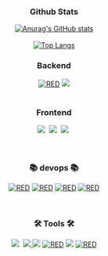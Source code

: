 <h3 align="center">Github Stats</h3>

<div align="center">

  [![Anurag's GitHub stats](https://github-readme-stats.vercel.app/api?username=open-the-moon)](https://github.com/open-the-moon/github-readme-stats)  
  <br/>
  [![Top Langs](https://github-readme-stats.vercel.app/api/top-langs/?username=open-the-moon)](https://github.com/open-the-moon/github-readme-stats)

</div>




<!-- https://simpleicons.org/?q=slack // 아이콘 주소-->

<h3 align="center"> Backend </h3>
<div align="center">
<div dir="auto">
  <a target="_blank" rel="noopener noreferrer nofollow" href="https://camo.githubusercontent.com/5889d3db2b63a0b1ca6f00a7f7ec67f1a419b7d9bd303769e4eb7b3f0a4c0d9e/68747470733a2f2f696d672e736869656c64732e696f2f62616467652f535052494e4720426f6f742d3644423333462e7376673f267374796c653d666f722d7468652d6261646765266c6f676f3d537072696e67426f6f74266c6f676f436f6c6f723d7768697465"><img alt="RED" src="https://camo.githubusercontent.com/5889d3db2b63a0b1ca6f00a7f7ec67f1a419b7d9bd303769e4eb7b3f0a4c0d9e/68747470733a2f2f696d672e736869656c64732e696f2f62616467652f535052494e4720426f6f742d3644423333462e7376673f267374796c653d666f722d7468652d6261646765266c6f676f3d537072696e67426f6f74266c6f676f436f6c6f723d7768697465" data-canonical-src="https://img.shields.io/badge/SPRING Boot-6DB33F.svg?&amp;style=for-the-badge&amp;logo=SpringBoot&amp;logoColor=white" style="max-width: 100%;"></a> 
  <a target="_blank" rel="noopener noreferrer nofollow" href="https://camo.githubusercontent.com/1295639952a5aaf483c760e6fa22f57c32e10f5488a41097bee2a92e3ccae252/68747470733a2f2f696d672e736869656c64732e696f2f62616467652f6d7973716c2d3434373941313f7374796c653d666f722d7468652d6261646765266c6f676f3d6d7973716c266c6f676f436f6c6f723d7768697465"><img src="https://camo.githubusercontent.com/1295639952a5aaf483c760e6fa22f57c32e10f5488a41097bee2a92e3ccae252/68747470733a2f2f696d672e736869656c64732e696f2f62616467652f6d7973716c2d3434373941313f7374796c653d666f722d7468652d6261646765266c6f676f3d6d7973716c266c6f676f436f6c6f723d7768697465" data-canonical-src="https://img.shields.io/badge/mysql-4479A1?style=for-the-badge&amp;logo=mysql&amp;logoColor=white" style="max-width: 100%;"></a> 

</div>

<br>


<h3 align="center"> Frontend </h3>
<div align="center">
  <img src="https://img.shields.io/badge/javascript-F7DF1E.svg?style=for-the-badge&logo=javascript&logoColor=20232a" />&nbsp
  <img src="https://img.shields.io/badge/html5-E34F26.svg?style=for-the-badge&logo=html5&logoColor=white" />&nbsp
   <img src="https://img.shields.io/badge/css3-1572B6.svg?style=for-the-badge&logo=css3&logoColor=white" />&nbsp
</div>

<br>


<br>

<h3 align="center">📚 devops 📚</h3>
<div align="center">
<div dir="auto">
 
  <a target="_blank" rel="noopener noreferrer nofollow" href="https://camo.githubusercontent.com/e47f1627ce9a86968653e5000748e21afb4e554ab781fb3adc3d3dace6199d03/68747470733a2f2f696d672e736869656c64732e696f2f62616467652f446f636b65722d3234393645442e7376673f267374796c653d666f722d7468652d6261646765266c6f676f3d646f636b6572266c6f676f436f6c6f723d7768697465"><img alt="RED" src="https://camo.githubusercontent.com/e47f1627ce9a86968653e5000748e21afb4e554ab781fb3adc3d3dace6199d03/68747470733a2f2f696d672e736869656c64732e696f2f62616467652f446f636b65722d3234393645442e7376673f267374796c653d666f722d7468652d6261646765266c6f676f3d646f636b6572266c6f676f436f6c6f723d7768697465" data-canonical-src="https://img.shields.io/badge/Docker-2496ED.svg?&amp;style=for-the-badge&amp;logo=docker&amp;logoColor=white" style="max-width: 100%;"></a>
  <a target="_blank" rel="noopener noreferrer nofollow" href="https://camo.githubusercontent.com/ced0ac517e6fa182b09ae3c32a80931653be11976f82e1495a39eb2b291d811b/68747470733a2f2f696d672e736869656c64732e696f2f62616467652f416d617a6f6e204543322d4646393930302e7376673f267374796c653d666f722d7468652d6261646765266c6f676f3d416d617a6f6e454332266c6f676f436f6c6f723d7768697465"><img alt="RED" src="https://camo.githubusercontent.com/ced0ac517e6fa182b09ae3c32a80931653be11976f82e1495a39eb2b291d811b/68747470733a2f2f696d672e736869656c64732e696f2f62616467652f416d617a6f6e204543322d4646393930302e7376673f267374796c653d666f722d7468652d6261646765266c6f676f3d416d617a6f6e454332266c6f676f436f6c6f723d7768697465" data-canonical-src="https://img.shields.io/badge/Amazon EC2-FF9900.svg?&amp;style=for-the-badge&amp;logo=AmazonEC2&amp;logoColor=white" style="max-width: 100%;"></a> 
  <a target="_blank" rel="noopener noreferrer nofollow" href="https://camo.githubusercontent.com/7f2f7c725424bfa5a5995fb6eefccb29832c40d695ec3978dfdd14cc682f4d41/68747470733a2f2f696d672e736869656c64732e696f2f62616467652f416d617a6f6e205264732d3532374646462e7376673f267374796c653d666f722d7468652d6261646765266c6f676f3d416d617a6f6e526473266c6f676f436f6c6f723d7768697465"><img alt="RED" src="https://camo.githubusercontent.com/7f2f7c725424bfa5a5995fb6eefccb29832c40d695ec3978dfdd14cc682f4d41/68747470733a2f2f696d672e736869656c64732e696f2f62616467652f416d617a6f6e205264732d3532374646462e7376673f267374796c653d666f722d7468652d6261646765266c6f676f3d416d617a6f6e526473266c6f676f436f6c6f723d7768697465" data-canonical-src="https://img.shields.io/badge/Amazon Rds-527FFF.svg?&amp;style=for-the-badge&amp;logo=AmazonRds&amp;logoColor=white" style="max-width: 100%;"></a> 
  <a target="_blank" rel="noopener noreferrer nofollow" href="https://camo.githubusercontent.com/7ee53c03f8521b132ef8db0ae6540e9587756a8fe0aa9c5248e1614fa8c59a3e/68747470733a2f2f696d672e736869656c64732e696f2f62616467652f416d617a6f6e2053332d3536394133312e7376673f267374796c653d666f722d7468652d6261646765266c6f676f3d416d617a6f6e5333266c6f676f436f6c6f723d7768697465"><img alt="RED" src="https://camo.githubusercontent.com/7ee53c03f8521b132ef8db0ae6540e9587756a8fe0aa9c5248e1614fa8c59a3e/68747470733a2f2f696d672e736869656c64732e696f2f62616467652f416d617a6f6e2053332d3536394133312e7376673f267374796c653d666f722d7468652d6261646765266c6f676f3d416d617a6f6e5333266c6f676f436f6c6f723d7768697465" data-canonical-src="https://img.shields.io/badge/Amazon S3-569A31.svg?&amp;style=for-the-badge&amp;logo=AmazonS3&amp;logoColor=white" style="max-width: 100%;"></a>
 
</div>
</div>

<br>

<h3 align="center">🛠 Tools 🛠</h3>
<div align="center">
<div dir="auto">
      <img src="https://img.shields.io/badge/figma-F24E1E.svg?style=for-the-badge&logo=figma&logoColor=white" />&nbsp
  <a target="_blank" rel="noopener noreferrer nofollow" href="https://camo.githubusercontent.com/f1fbce44786ee4edcf97a717cce6c15cfc38a1f098efb08f11c1c80dd595a909/68747470733a2f2f696d672e736869656c64732e696f2f62616467652f4769744875622d3138313731373f7374796c653d666f722d7468652d6261646765266c6f676f3d676974687562266c6f676f436f6c6f723d7768697465">
    <img src="https://camo.githubusercontent.com/f1fbce44786ee4edcf97a717cce6c15cfc38a1f098efb08f11c1c80dd595a909/68747470733a2f2f696d672e736869656c64732e696f2f62616467652f4769744875622d3138313731373f7374796c653d666f722d7468652d6261646765266c6f676f3d676974687562266c6f676f436f6c6f723d7768697465" data-canonical-src="https://img.shields.io/badge/GitHub-181717?style=for-the-badge&amp;logo=github&amp;logoColor=white" style="max-width: 100%;">
  
  </a>
  <a target="_blank" rel="noopener noreferrer nofollow" href="https://camo.githubusercontent.com/e948344dc92e2ce2a9d4d00be03ac1b70e3f9b962e410867d4816be3e7015c11/68747470733a2f2f696d672e736869656c64732e696f2f62616467652f506f73746d616e2d4646364333373f7374796c653d666f722d7468652d6261646765266c6f676f3d506f73746d616e266c6f676f436f6c6f723d7768697465"><img src="https://camo.githubusercontent.com/e948344dc92e2ce2a9d4d00be03ac1b70e3f9b962e410867d4816be3e7015c11/68747470733a2f2f696d672e736869656c64732e696f2f62616467652f506f73746d616e2d4646364333373f7374796c653d666f722d7468652d6261646765266c6f676f3d506f73746d616e266c6f676f436f6c6f723d7768697465" data-canonical-src="https://img.shields.io/badge/Postman-FF6C37?style=for-the-badge&amp;logo=Postman&amp;logoColor=white" style="max-width: 100%;"></a> 
<!--   <a target="_blank" rel="noopener noreferrer nofollow" href="https://camo.githubusercontent.com/cb14dbf6807a06cedc561419fc3882addce13f110d1ede71c3f0515321c388f8/68747470733a2f2f696d672e736869656c64732e696f2f62616467652f417061636865204a6d657465722d4432323132383f7374796c653d666f722d7468652d6261646765266c6f676f3d6170616368656a6d65746572266c6f676f436f6c6f723d7768697465"><img src="https://camo.githubusercontent.com/cb14dbf6807a06cedc561419fc3882addce13f110d1ede71c3f0515321c388f8/68747470733a2f2f696d672e736869656c64732e696f2f62616467652f417061636865204a6d657465722d4432323132383f7374796c653d666f722d7468652d6261646765266c6f676f3d6170616368656a6d65746572266c6f676f436f6c6f723d7768697465" data-canonical-src="https://img.shields.io/badge/Apache Jmeter-D22128?style=for-the-badge&amp;logo=apachejmeter&amp;logoColor=white" style="max-width: 100%;"></a> -->
  <a target="_blank" rel="noopener noreferrer nofollow" href="https://camo.githubusercontent.com/1860951653cd20eeaf8783f883f3f557c8c0444dce96f8409b4123f8a00f59ca/68747470733a2f2f696d672e736869656c64732e696f2f62616467652f4e6f74696f6e2d3030303030302e7376673f267374796c653d666f722d7468652d6261646765266c6f676f3d4e6f74696f6e266c6f676f436f6c6f723d7768697465"><img alt="RED" src="https://camo.githubusercontent.com/1860951653cd20eeaf8783f883f3f557c8c0444dce96f8409b4123f8a00f59ca/68747470733a2f2f696d672e736869656c64732e696f2f62616467652f4e6f74696f6e2d3030303030302e7376673f267374796c653d666f722d7468652d6261646765266c6f676f3d4e6f74696f6e266c6f676f436f6c6f723d7768697465" data-canonical-src="https://img.shields.io/badge/Notion-000000.svg?&amp;style=for-the-badge&amp;logo=Notion&amp;logoColor=white" style="max-width: 100%;"></a> 
  <a target="_blank" rel="noopener noreferrer nofollow" href="https://camo.githubusercontent.com/d86a78c227aed2775574dc12b4c15620d7a92bdee289bf2ede968f37428a83f6/68747470733a2f2f696d672e736869656c64732e696f2f62616467652f536c61636b2d3441313534423f7374796c653d666f722d7468652d6261646765266c6f676f3d736c61636b266c6f676f436f6c6f723d7768697465"><img src="https://camo.githubusercontent.com/d86a78c227aed2775574dc12b4c15620d7a92bdee289bf2ede968f37428a83f6/68747470733a2f2f696d672e736869656c64732e696f2f62616467652f536c61636b2d3441313534423f7374796c653d666f722d7468652d6261646765266c6f676f3d736c61636b266c6f676f436f6c6f723d7768697465" data-canonical-src="https://img.shields.io/badge/Slack-4A154B?style=for-the-badge&amp;logo=slack&amp;logoColor=white" style="max-width: 100%;"></a>  
  <a target="_blank" rel="noopener noreferrer nofollow" href="https://camo.githubusercontent.com/299542f749a4e84a4c43e448489ea425a7c30d12ff69b867155fcb039eebd399/68747470733a2f2f696d672e736869656c64732e696f2f62616467652f6469616772616d732e6e65742d4630383730352e7376673f267374796c653d666f722d7468652d6261646765266c6f676f3d6469616772616d73646f746e6574266c6f676f436f6c6f723d7768697465"><img alt="RED" src="https://camo.githubusercontent.com/299542f749a4e84a4c43e448489ea425a7c30d12ff69b867155fcb039eebd399/68747470733a2f2f696d672e736869656c64732e696f2f62616467652f6469616772616d732e6e65742d4630383730352e7376673f267374796c653d666f722d7468652d6261646765266c6f676f3d6469616772616d73646f746e6574266c6f676f436f6c6f723d7768697465" data-canonical-src="https://img.shields.io/badge/diagrams.net-F08705.svg?&amp;style=for-the-badge&amp;logo=diagramsdotnet&amp;logoColor=white" style="max-width: 100%;"></a> 
</div>








</div>


<br>

<!--<h3 align="center">📫 Contact 📫</h3> -->
<!-- <div align="center">
  <a href="https://velog.io/@oka1313">
    <img src="https://img.shields.io/badge/Velog-1EBC8F?style=for-the-badge&logo=velog&logoColor=white" />&nbsp
 </a> -->
<!--   <a href="mailto:oka1313@gmail.com">
    <img
      src="https://img.shields.io/badge/oka1313@gmail.com-D14836?style=for-the-badge&logo=gmail&logoColor=white"/>&nbsp
  </a> -->
</div>
